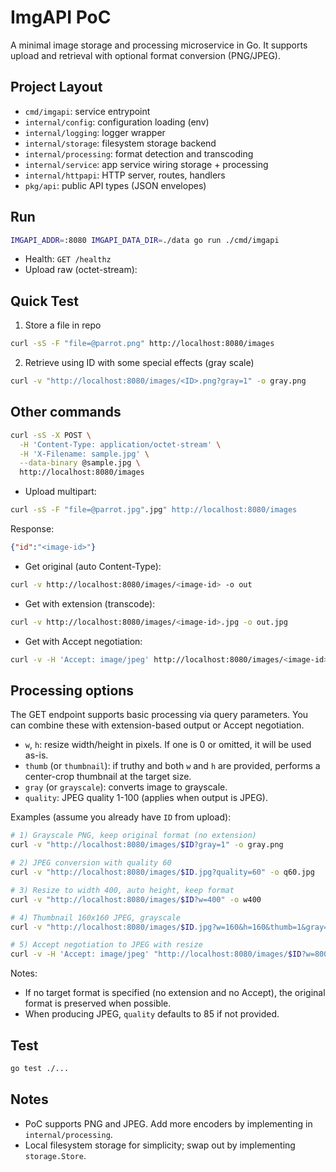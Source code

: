 # ImgAPI PoC

A minimal image storage and processing microservice in Go. It supports upload and retrieval with optional format conversion (PNG/JPEG).

## Project Layout

- `cmd/imgapi`: service entrypoint
- `internal/config`: configuration loading (env)
- `internal/logging`: logger wrapper
- `internal/storage`: filesystem storage backend
- `internal/processing`: format detection and transcoding
- `internal/service`: app service wiring storage + processing
- `internal/httpapi`: HTTP server, routes, handlers
- `pkg/api`: public API types (JSON envelopes)

## Run

```bash
IMGAPI_ADDR=:8080 IMGAPI_DATA_DIR=./data go run ./cmd/imgapi
```

- Health: `GET /healthz`
- Upload raw (octet-stream):

## Quick Test
1. Store a file in repo
```bash
curl -sS -F "file=@parrot.png" http://localhost:8080/images
```

2. Retrieve using ID with some special effects (gray scale)
```bash
curl -v "http://localhost:8080/images/<ID>.png?gray=1" -o gray.png
```

## Other commands
```bash
curl -sS -X POST \
  -H 'Content-Type: application/octet-stream' \
  -H 'X-Filename: sample.jpg' \
  --data-binary @sample.jpg \
  http://localhost:8080/images
```

- Upload multipart:

```bash
curl -sS -F "file=@parrot.jpg".jpg" http://localhost:8080/images
```

Response:

```json
{"id":"<image-id>"}
```

- Get original (auto Content-Type):

```bash
curl -v http://localhost:8080/images/<image-id> -o out
```

- Get with extension (transcode):

```bash
curl -v http://localhost:8080/images/<image-id>.jpg -o out.jpg
```

- Get with Accept negotiation:

```bash
curl -v -H 'Accept: image/jpeg' http://localhost:8080/images/<image-id> -o out.jpg
```

## Processing options

The GET endpoint supports basic processing via query parameters. You can combine these with extension-based output or Accept negotiation.

- `w`, `h`: resize width/height in pixels. If one is 0 or omitted, it will be used as-is.
- `thumb` (or `thumbnail`): if truthy and both `w` and `h` are provided, performs a center-crop thumbnail at the target size.
- `gray` (or `grayscale`): converts image to grayscale.
- `quality`: JPEG quality 1-100 (applies when output is JPEG).

Examples (assume you already have `ID` from upload):

```bash
# 1) Grayscale PNG, keep original format (no extension)
curl -v "http://localhost:8080/images/$ID?gray=1" -o gray.png

# 2) JPEG conversion with quality 60
curl -v "http://localhost:8080/images/$ID.jpg?quality=60" -o q60.jpg

# 3) Resize to width 400, auto height, keep format
curl -v "http://localhost:8080/images/$ID?w=400" -o w400

# 4) Thumbnail 160x160 JPEG, grayscale
curl -v "http://localhost:8080/images/$ID.jpg?w=160&h=160&thumb=1&gray=1" -o thumb160.jpg

# 5) Accept negotiation to JPEG with resize
curl -v -H 'Accept: image/jpeg' "http://localhost:8080/images/$ID?w=800" -o 800.jpg
```

Notes:
- If no target format is specified (no extension and no Accept), the original format is preserved when possible.
- When producing JPEG, `quality` defaults to 85 if not provided.

## Test

```bash
go test ./...
```

## Notes

- PoC supports PNG and JPEG. Add more encoders by implementing in `internal/processing`.
- Local filesystem storage for simplicity; swap out by implementing `storage.Store`.

